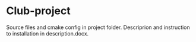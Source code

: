 # Club-project
Source files and cmake config in project folder.
Descriprion and instruction to installation in description.docx.
